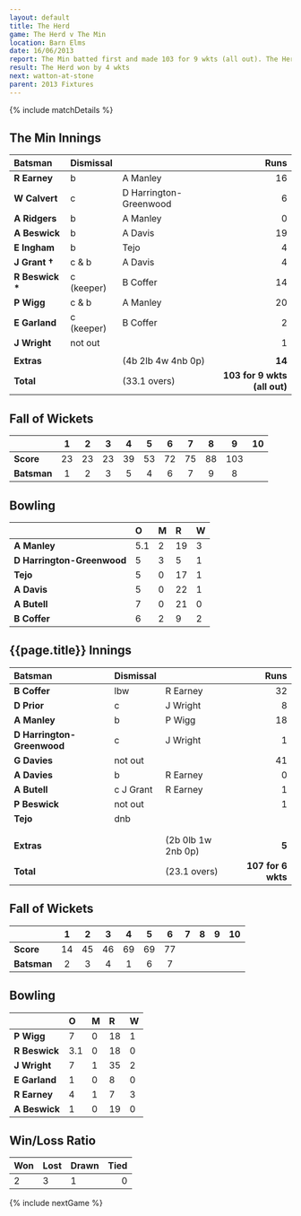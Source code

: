 ```yaml
---
layout: default
title: The Herd
game: The Herd v The Min
location: Barn Elms
date: 16/06/2013
report: The Min batted first and made 103 for 9 wkts (all out). The Herd replied with 107 for 6 wkts
result: The Herd won by 4 wkts
next: watton-at-stone
parent: 2013 Fixtures
---
```


{% include matchDetails %}

## The Min Innings

| Batsman | Dismissal |  | Runs |
|:---|:---|---|---:|
| **R Earney** | b | A Manley | 16 |
| **W Calvert** | c | D Harrington-Greenwood | 6 |
| **A Ridgers** | b | A Manley | 0 |
| **A Beswick** | b | A Davis | 19 |
| **E Ingham** | b | Tejo | 4 |
| **J Grant &#8224;** | c & b | A Davis | 4 |
| **R Beswick &#42;** | c (keeper) | B Coffer | 14 |
| **P Wigg** | c & b | A Manley | 20 |
| **E Garland** | c (keeper) | B Coffer | 2 |
| **J Wright** | not out |  | 1 |
|  |  |  |  |
| **Extras** | | (4b 2lb 4w 4nb 0p) | **14** |
| **Total** | | (33.1 overs) | **103 for 9 wkts (all out)** |

## Fall of Wickets

| | 1 | 2 | 3 | 4 | 5 | 6 | 7 | 8 | 9 | 10 |
|---|:---:|:---:|:---:|:---:|:---:|:---:|:---:|:---:|:---:|:---:|
| **Score** | 23 | 23 | 23 | 39 | 53 | 72 | 75 | 88 | 103 |  |
| **Batsman** | 1 | 2 | 3 | 5 | 4 | 6 | 7 | 9 | 8 |  |

## Bowling

| | O | M | R | W |
|---|:---|:---|:---|:---|
| **A Manley** | 5.1 | 2 | 19 | 3 |
| **D Harrington-Greenwood** | 5 | 3 | 5 | 1 |
| **Tejo** | 5 | 0 | 17 | 1 |
| **A Davis** | 5 | 0 | 22 | 1 |
| **A Butell** | 7 | 0 | 21 | 0 |
| **B Coffer** | 6 | 2 | 9 | 2 |

## {{page.title}} Innings

| Batsman | Dismissal |  | Runs |
|:---|:---|---|---:|
| **B Coffer** | lbw | R Earney | 32 |
| **D Prior** | c | J Wright | 8 |
| **A Manley** | b | P Wigg | 18 |
| **D Harrington-Greenwood** | c | J Wright | 1 |
| **G Davies** | not out |  | 41 |
| **A Davies** | b | R Earney | 0 |
| **A Butell** | c J Grant | R Earney | 1 |
| **P Beswick** | not out |  | 1 |
| **Tejo** | dnb |  |  |
|  |  |  |  |
|  |  |  |  |
| **Extras** | | (2b 0lb 1w 2nb 0p) | **5** |
| **Total** | | (23.1 overs) | **107 for 6 wkts** |

## Fall of Wickets

| | 1 | 2 | 3 | 4 | 5 | 6 | 7 | 8 | 9 | 10 |
|---|:---:|:---:|:---:|:---:|:---:|:---:|:---:|:---:|:---:|:---:|
| **Score** | 14 | 45 | 46 | 69 | 69 | 77 |  |  |  |  |
| **Batsman** | 2 | 3 | 4 | 1 | 6 | 7 |  |  |  |  |

## Bowling

| | O | M | R | W |
|---|:---|:---|:---|:---|
| **P Wigg** | 7 | 0 | 18 | 1 |
| **R Beswick** | 3.1 | 0 | 18 | 0 |
| **J Wright** | 7 | 1 | 35 | 2 |
| **E Garland** | 1 | 0 | 8 | 0 |
| **R Earney** | 4 | 1 | 7 | 3 |
| **A Beswick** | 1 | 0 | 19 | 0 |

## Win/Loss Ratio

| Won | Lost | Drawn | Tied |
|:---|:---|:---|---:|
| 2 | 3 | 1 | 0 |

{% include nextGame %}